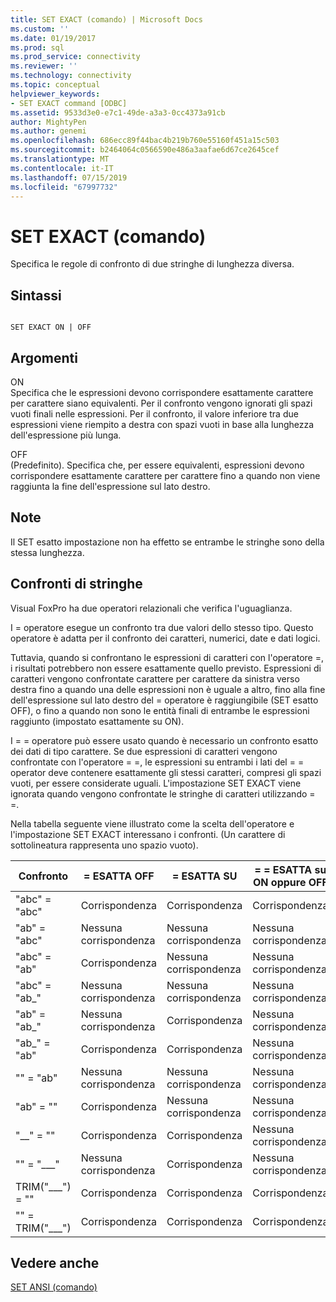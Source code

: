 ```yaml
---
title: SET EXACT (comando) | Microsoft Docs
ms.custom: ''
ms.date: 01/19/2017
ms.prod: sql
ms.prod_service: connectivity
ms.reviewer: ''
ms.technology: connectivity
ms.topic: conceptual
helpviewer_keywords:
- SET EXACT command [ODBC]
ms.assetid: 9533d3e0-e7c1-49de-a3a3-0cc4373a91cb
author: MightyPen
ms.author: genemi
ms.openlocfilehash: 686ecc89f44bac4b219b760e55160f451a15c503
ms.sourcegitcommit: b2464064c0566590e486a3aafae6d67ce2645cef
ms.translationtype: MT
ms.contentlocale: it-IT
ms.lasthandoff: 07/15/2019
ms.locfileid: "67997732"
---
```

# <a name="set-exact-command"></a>SET EXACT (comando)
Specifica le regole di confronto di due stringhe di lunghezza diversa.  
  
## <a name="syntax"></a>Sintassi  
  
```  
  
SET EXACT ON | OFF  
```  
  
## <a name="arguments"></a>Argomenti  
 ON  
 Specifica che le espressioni devono corrispondere esattamente carattere per carattere siano equivalenti. Per il confronto vengono ignorati gli spazi vuoti finali nelle espressioni. Per il confronto, il valore inferiore tra due espressioni viene riempito a destra con spazi vuoti in base alla lunghezza dell'espressione più lunga.  
  
 OFF  
 (Predefinito). Specifica che, per essere equivalenti, espressioni devono corrispondere esattamente carattere per carattere fino a quando non viene raggiunta la fine dell'espressione sul lato destro.  
  
## <a name="remarks"></a>Note  
 Il SET esatto impostazione non ha effetto se entrambe le stringhe sono della stessa lunghezza.  
  
## <a name="string-comparisons"></a>Confronti di stringhe  
 Visual FoxPro ha due operatori relazionali che verifica l'uguaglianza.  
  
 I = operatore esegue un confronto tra due valori dello stesso tipo. Questo operatore è adatta per il confronto dei caratteri, numerici, date e dati logici.  
  
 Tuttavia, quando si confrontano le espressioni di caratteri con l'operatore =, i risultati potrebbero non essere esattamente quello previsto. Espressioni di caratteri vengono confrontate carattere per carattere da sinistra verso destra fino a quando una delle espressioni non è uguale a altro, fino alla fine dell'espressione sul lato destro del = operatore è raggiungibile (SET esatto OFF), o fino a quando non sono le entità finali di entrambe le espressioni raggiunto (impostato esattamente su ON).  
  
 I = = operatore può essere usato quando è necessario un confronto esatto dei dati di tipo carattere. Se due espressioni di caratteri vengono confrontate con l'operatore = =, le espressioni su entrambi i lati del = = operator deve contenere esattamente gli stessi caratteri, compresi gli spazi vuoti, per essere considerate uguali. L'impostazione SET EXACT viene ignorata quando vengono confrontate le stringhe di caratteri utilizzando = =.  
  
 Nella tabella seguente viene illustrato come la scelta dell'operatore e l'impostazione SET EXACT interessano i confronti. (Un carattere di sottolineatura rappresenta uno spazio vuoto).  
  
|Confronto|= ESATTA OFF|= ESATTA SU|= = ESATTA su ON oppure OFF|  
|----------------|------------------|-----------------|--------------------------|  
|"abc" = "abc"|Corrispondenza|Corrispondenza|Corrispondenza|  
|"ab" = "abc"|Nessuna corrispondenza|Nessuna corrispondenza|Nessuna corrispondenza|  
|"abc" = "ab"|Corrispondenza|Nessuna corrispondenza|Nessuna corrispondenza|  
|"abc" = "ab_"|Nessuna corrispondenza|Nessuna corrispondenza|Nessuna corrispondenza|  
|"ab" = "ab_"|Nessuna corrispondenza|Corrispondenza|Nessuna corrispondenza|  
|"ab_" = "ab"|Corrispondenza|Corrispondenza|Nessuna corrispondenza|  
|"" = "ab"|Nessuna corrispondenza|Nessuna corrispondenza|Nessuna corrispondenza|  
|"ab" = ""|Corrispondenza|Nessuna corrispondenza|Nessuna corrispondenza|  
|"__" = ""|Corrispondenza|Corrispondenza|Nessuna corrispondenza|  
|"" = "___"|Nessuna corrispondenza|Corrispondenza|Nessuna corrispondenza|  
|TRIM("___") = ""|Corrispondenza|Corrispondenza|Corrispondenza|  
|"" = TRIM("___")|Corrispondenza|Corrispondenza|Corrispondenza|  
  
## <a name="see-also"></a>Vedere anche  
 [SET ANSI (comando)](../../odbc/microsoft/set-ansi-command.md)
